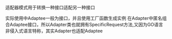 适配器模式用于转换一种接口适配另一种接口

实际使用中Adaptee一般为接口，并且使用工厂函数生成实例
在Adapter中匿名组合Adaptee接口，所以Adapter类也就拥有SpecificRequest方法,又因为GO语言非侵入式语言特称，其实Adapter也适配Adaptee